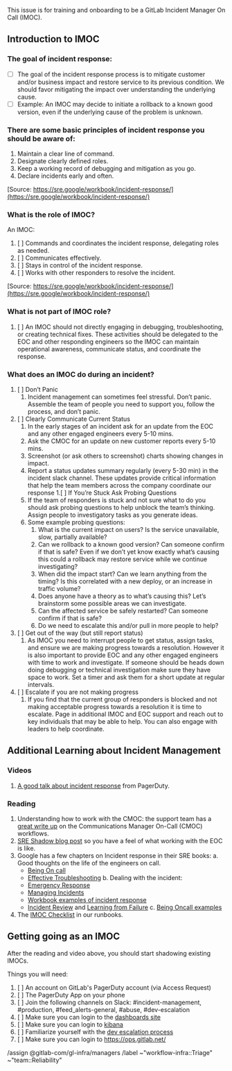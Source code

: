 <!-- title the issue: IMOC Rotation Volunteer - Volunteer Name -->

This issue is for training and onboarding to be a GitLab Incident Manager On Call (IMOC).


## Introduction to IMOC

### The goal of incident response:

- [ ] The goal of the incident response process is to mitigate customer and/or business impact and restore service to its previous condition.  We should favor mitigating the impact over understanding the underlying cause.
- [ ] Example: An IMOC may decide to initiate a rollback to a known good version, even if the underlying cause of the problem is unknown.  

### There are some basic principles of incident response you should be aware of: 

1. Maintain a clear line of command.
1. Designate clearly defined roles.
1. Keep a working record of debugging and mitigation as you go.
1. Declare incidents early and often.

[Source: https://sre.google/workbook/incident-response/](https://sre.google/workbook/incident-response/)


### What is the role of IMOC?

An IMOC:

1. [ ] Commands and coordinates the incident response, delegating roles as needed. 
1. [ ] Communicates effectively.
1. [ ] Stays in control of the incident response.
1. [ ] Works with other responders to resolve the incident.

[Source: https://sre.google/workbook/incident-response/](https://sre.google/workbook/incident-response/)

### What is not part of IMOC role?

1. [ ] An IMOC should not directly engaging in debugging, troubleshooting, or creating technical fixes.  These activities should be delegated to the EOC and other responding engineers so the IMOC can maintain operational awareness, communicate status, and coordinate the response. 


### What does an IMOC do during an incident?

1. [ ] Don’t Panic 
    1. Incident management can sometimes feel stressful.  Don’t panic.  Assemble the team of people you need to support you, follow the process, and don’t panic.
1. [ ] Clearly Communicate Current Status
    1. In the early stages of an incident ask for an update from the EOC and any other engaged engineers every 5-10 mins.  
    1. Ask the CMOC for an update on new customer reports every 5-10 mins.
    1. Screenshot (or ask others to screenshot) charts showing changes in impact.
    1. Report a status updates summary regularly (every 5-30 min) in the incident slack channel.  These updates provide critical information that help the team members across the company coordinate our response
1.[ ] If You’re Stuck Ask Probing Questions 
    1. If the team of responders is stuck and not sure what to do you should ask probing questions to help unblock the team’s thinking.  Assign people to investigatory tasks as you generate ideas.
    1. Some example probing questions:
        1. What is the current impact on users? Is the service unavailable, slow, partially available?
        1. Can we rollback to a known good version?  Can someone confirm if that is safe?  Even if we don’t yet know exactly what’s causing this could a rollback may restore service while we continue investigating?
        1. When did the impact start?  Can we learn anything from the timing?  Is this correlated with a new deploy, or an increase in traffic volume?
        1. Does anyone have a theory as to what’s causing this?  Let’s brainstorm some possible areas we can investigate.
        1. Can the affected service be safely restarted?  Can someone confirm if that is safe? 
        1. Do we need to escalate this and/or pull in more people to help? 
1. [ ] Get out of the way (but still report status)
    1. As IMOC you need to interrupt people to get status, assign tasks, and ensure we are making progress towards a resolution.  However it is also important to provide EOC and any other engaged engineers with time to work and investigate.  If someone should be heads down doing debugging or technical investigation make sure they have space to work.   Set a timer and ask them for a short update at regular intervals.
1. [ ] Escalate if you are not making progress
    1. If you find that the current group of responders is blocked and not making acceptable progress towards a resolution it is time to escalate.  Page in additional IMOC and EOC support and reach out to key individuals that may be able to help.  You can also engage with leaders to help coordinate.





## Additional Learning about Incident Management 

### Videos
1. [A good talk about incident response](https://www.youtube.com/watch?v=4ZHFPiRXJls) from PagerDuty.

### Reading
1. Understanding how to work with the CMOC: the support team has a [great write up](/handbook/support/workflows/cmoc_workflows.html) on the Communications Manager On-Call (CMOC) workflows.
2. [SRE Shadow blog post](https://about.gitlab.com/blog/2020/04/13/lm-sre-shadow/) so you have a feel of what working with the EOC is like. 
3. Google has a few chapters on Incident response in their SRE books:
  a. Good thoughts on the life of the engineers on call.
   * [Being On call](https://sre.google/sre-book/being-on-call/)
   * [Effective Troubleshooting](https://sre.google/sre-book/effective-troubleshooting/)
  b. Dealing with the incident:
   * [Emergency Response](https://sre.google/sre-book/emergency-response/)
   * [Managing Incidents](https://sre.google/sre-book/managing-incidents/)
   * [Workbook examples of incident response](https://sre.google/workbook/incident-response/)
   * [Incident Review](https://sre.google/sre-book/postmortem-culture/) and [Learning from Failure](https://sre.google/workbook/postmortem-culture/)
  c. [Being Oncall examples](https://sre.google/workbook/on-call/)
4. The [IMOC Checklist](https://gitlab.com/gitlab-com/runbooks/-/blob/master/incidents/general_incidents.md#imoc-checklist) in our runbooks.

## Getting going as an IMOC
After the reading and video above, you should start shadowing existing IMOCs.  

Things you will need:
1. [ ] An account on GitLab's PagerDuty account (via Access Request)
2. [ ] The PagerDuty App on your phone
3. [ ] Join the following channels on Slack: #incident-management, #production, #feed_alerts-general, #abuse, #dev-escalation
5. [ ] Make sure you can login to the [dashboards site](https://dashboards.gitlab.net/d/RZmbBr7mk/gitlab-triage)
6. [ ] Make sure you can login to [kibana](https://log.gprd.gitlab.net/) 
7. [ ] Familiarize yourself with the [dev escalation process](/handbook/engineering/development/processes/Infra-Dev-Escalation/process.html)
8. [ ] Make sure you can login to https://ops.gitlab.net/


/assign @gitlab-com/gl-infra/managers 
/label ~"workflow-infra::Triage" ~"team::Reliability" 
